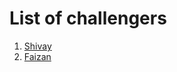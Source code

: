 # List of challengers
1. [Shivay](https://github.com/shivaylamba)
2. [Faizan](https://github.com/faizanr27)
